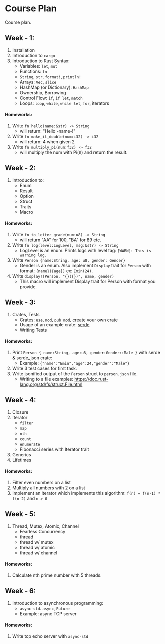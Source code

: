 # Course Plan
Course plan.

## Week - 1:
1. Installation
2. Introduction to `cargo`
3. Introduction to Rust Syntax:
	- Variables: `let`, `mut`
	- Functions: `fn`
	- `String`, `str`, `format!`, `println!`
	- Arrays: `Vec`, `slice`
	- HashMap (or Dictionary): `HashMap`
	- Ownership, Borrowing
	- Control Flow: `if`, `if let`, `match`
	- Loops: `loop`, `while`, `while let`, `for`, iterators
#### Homeworks:
1. Write `fn hello(name:&str) -> String`
   - will return: "Hello -name-!"
2. Write `fn make_it_double(num:i32) -> i32`
   - will return: 4 when given 2
3. Write `fn multiply_pi(num:f32) -> f32`
   - will multiply the num with Pi(π) and return the result.
## Week - 2:
1. Introduction to: 
   - Enum
   - Result
   - Option
   - Struct
   - Traits
   - Macro
#### Homeworks:
1. Write `fn to_letter_grade(num:u8) -> String`
   - will return "AA" for 100, "BA" for 89 etc.
2. Write `fn log(level:LogLevel, msg:&str) -> String` 
   - LogLevel is an enum. Prints logs with level tag: `[WARN]: This is warning log.`
3. Write `Person {name:String, age: u8, gender: Gender}` 
   - Gender is an enum. Also implement `Display` trait for `Person` with format: `{name}({age})` ex: `Emin(24)`.
4. Write `display!(Person, "{}({})", name, gender)`
    - This macro will implement Display trait for Person with format you provide.
## Week - 3:
1. Crates, Tests
	- Crates: `use`, `mod`, `pub mod`, create your own crate
	- Usage of an example crate: [serde](https://docs.rs/serde/latest/serde/index.html)
	- Writing Tests
#### Homeworks:
1. Print `Person { name:String, age:u8, gender:Gender::Male }` with serde & serde_json crate:
	- Example: `{"name":"Emin","age":24,"gender":"Male"}`
2. Write 3 test cases for first task.
3. Write jsonified output of the `Person` struct to `person.json` file.
	- Writing to a file examples: https://doc.rust-lang.org/std/fs/struct.File.html
## Week - 4:
1. Closure
2. Iterator
	- `filter`
	- `map`
	- `nth`
	- `count`
	- `enumerate`
	- Fibonacci series with Iterator trait
3. Generics
4. Lifetimes
#### Homeworks:
1. Filter even numbers on a list
2. Multiply all numbers with 2 on a list
3. Implement an iterator which implements this algorithm: `f(n) = f(n-1) * f(n-2)` and `n > 0`
## Week - 5:
1. Thread, Mutex, Atomic, Channel
	- Fearless Concurrency
	- thread
	- thread w/ mutex
	- thread w/ atomic
	- thread w/ channel
#### Homeworks:
1. Calculate nth prime number with 5 threads.
## Week - 6:
1. Introduction to asynchronous programming:
	- `async-std`. `async`, `Future`
	- Example: async TCP server
#### Homeworks:
1. Write tcp echo server with `async-std`
